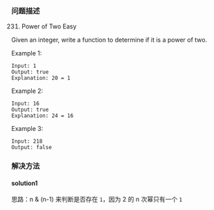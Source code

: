 
### 问题描述
231. Power of Two
Easy

Given an integer, write a function to determine if it is a power of two.

Example 1:

```text
Input: 1
Output: true 
Explanation: 20 = 1
```

Example 2:

```text
Input: 16
Output: true
Explanation: 24 = 16
```

Example 3:

```text
Input: 218
Output: false
```

### 解决方法
#### solution1
思路：n & (n-1) 来判断是否存在 `1`，因为 2 的 n 次幂只有一个 `1`
